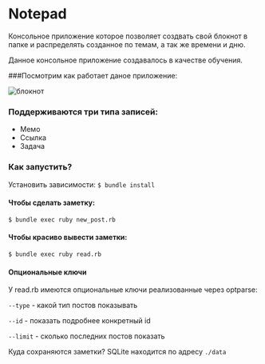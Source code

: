 # Notepad
Консольное приложение которое позволяет создвать свой блокнот в папке и распределять созданное по темам, а так же времени и дню.

Данное консольное приложение создавалось в качестве обучения.

###Посмотрим как работает даное приложение: 

![блокнот](https://user-images.githubusercontent.com/44715875/124636724-8a7cf000-de91-11eb-981b-043e8184e60d.png)

### Поддерживаются три типа записей:
- Мемо
- Ссылка
- Задача

### Как запустить?
Установить зависимости:
``` $ bundle install ```

#### Чтобы сделать заметку:
``` $ bundle exec ruby new_post.rb ```

#### Чтобы красиво вывести заметки:
``` $ bundle exec ruby read.rb ```

#### Опциональные ключи
У read.rb имеются опциональные ключи реализованные через optparse:

`--type` - какой тип постов показывать

`--id` - показать подробнее конкретный id

`--limit` - сколько последних постов показать

Куда сохраняются заметки?
SQLite находится по адресу `./data`
